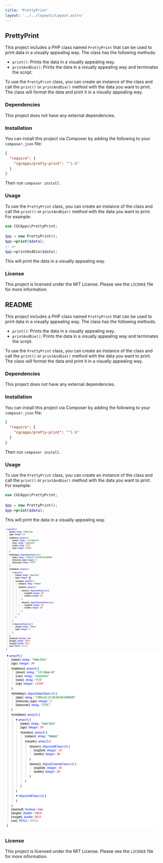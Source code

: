 ```yaml
---
title: 'PrettyPrint'
layout: '../../layouts/Layout.astro'
---
```


## PrettyPrint

This project includes a PHP class named `PrettyPrint` that can be used to print data in a visually appealing way. The class has the following methods:

- `print()`: Prints the data in a visually appealing way.
- `printAndDie()`: Prints the data in a visually appealing way and terminates the script.

To use the `PrettyPrint` class, you can create an instance of the class and call the `print()` or `printAndDie()` method with the data you want to print. The class will format the data and print it in a visually appealing way.

### Dependencies

This project does not have any external dependencies.

### Installation

You can install this project via Composer by adding the following to your `composer.json` file:

```json
{
  "require": {
    "cgcapps/pretty-print": "^1.0"
  }
}
```

Then run `composer install`.

### Usage

To use the `PrettyPrint` class, you can create an instance of the class and call the `print()` or `printAndDie()` method with the data you want to print. For example:

```php
use CGCApps\PrettyPrint;

$pp = new PrettyPrint();
$pp->print($data);
// or
$pp->printAndDie($data);
```

This will print the data in a visually appealing way.

### License

This project is licensed under the MIT License. Please see the `LICENSE` file for more information.

## README

This project includes a PHP class named `PrettyPrint` that can be used to print data in a visually appealing way. The class has the following methods:

- `print()`: Prints the data in a visually appealing way.
- `printAndDie()`: Prints the data in a visually appealing way and terminates the script.

To use the `PrettyPrint` class, you can create an instance of the class and call the `print()` or `printAndDie()` method with the data you want to print. The class will format the data and print it in a visually appealing way.

### Dependencies

This project does not have any external dependencies.

### Installation

You can install this project via Composer by adding the following to your `composer.json` file:

```json
{
  "require": {
    "cgcapps/pretty-print": "^1.0"
  }
}
```

Then run `composer install`.

### Usage

To use the `PrettyPrint` class, you can create an instance of the class and call the `print()` or `printAndDie()` method with the data you want to print. For example:

```php
use CGCApps\PrettyPrint;

$pp = new PrettyPrint();
$pp->print($data);
```

This will print the data in a visually appealing way.

![App Screenshot](https://github.com/cjguajardo/PrettyPrint/blob/main/assets/pretty-print.gif)
![App Screenshot](https://github.com/cjguajardo/PrettyPrint/blob/main/assets/pretty-print.png)

### License

This project is licensed under the MIT License. Please see the `LICENSE` file for more information.

